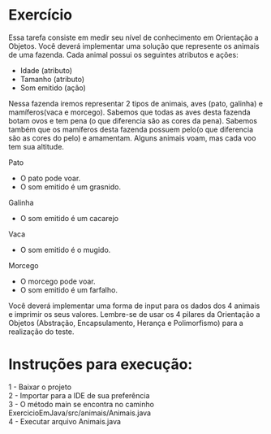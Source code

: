 # Exercício

Essa tarefa consiste em medir seu nível de conhecimento em Orientação a
Objetos.
Você deverá implementar uma solução que represente os animais de uma fazenda.
Cada animal possui os seguintes atributos e ações:

- Idade (atributo)
- Tamanho (atributo)
- Som emitido (ação)<br/>

Nessa fazenda iremos representar 2 tipos de animais, aves (pato, galinha) e
mamíferos(vaca e morcego). Sabemos que todas as aves desta fazenda botam
ovos e tem pena (o que diferencia são as cores da pena). Sabemos também que os
mamíferos desta fazenda possuem pelo(o que diferencia são as cores do pelo) e
amamentam. Alguns animais voam, mas cada voo tem sua altitude.

Pato
- O pato pode voar.
- O som emitido é um grasnido.<br/>

Galinha
- O som emitido é um cacarejo<br/>

Vaca
- O som emitido é o mugido.<br/>

Morcego
- O morcego pode voar.<br/>
- O som emitido é um farfalho.<br/>

Você deverá implementar uma forma de input para os dados dos 4 animais e
imprimir os seus valores.
Lembre-se de usar os 4 pilares da Orientação a Objetos (Abstração,
Encapsulamento, Herança e Polimorfismo) para a realização do teste.

# Instruções para execução:

1 - Baixar o projeto <br/>
2 - Importar para a IDE de sua preferência <br/>
3 - O método main se encontra no caminho ExercicioEmJava/src/animais/Animais.java <br/>
4 - Executar arquivo Animais.java
